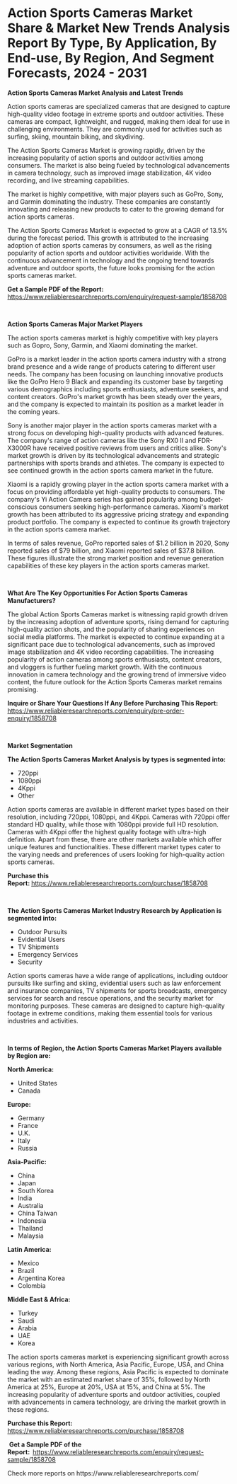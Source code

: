 <p><h1>Action Sports Cameras Market Share & Market New Trends Analysis Report By Type, By Application, By End-use, By Region, And Segment Forecasts, 2024 - 2031</h1></p><p><strong>Action Sports Cameras Market Analysis and Latest Trends</strong></p>
<p><p>Action sports cameras are specialized cameras that are designed to capture high-quality video footage in extreme sports and outdoor activities. These cameras are compact, lightweight, and rugged, making them ideal for use in challenging environments. They are commonly used for activities such as surfing, skiing, mountain biking, and skydiving.</p><p>The Action Sports Cameras Market is growing rapidly, driven by the increasing popularity of action sports and outdoor activities among consumers. The market is also being fueled by technological advancements in camera technology, such as improved image stabilization, 4K video recording, and live streaming capabilities.</p><p>The market is highly competitive, with major players such as GoPro, Sony, and Garmin dominating the industry. These companies are constantly innovating and releasing new products to cater to the growing demand for action sports cameras.</p><p>The Action Sports Cameras Market is expected to grow at a CAGR of 13.5% during the forecast period. This growth is attributed to the increasing adoption of action sports cameras by consumers, as well as the rising popularity of action sports and outdoor activities worldwide. With the continuous advancement in technology and the ongoing trend towards adventure and outdoor sports, the future looks promising for the action sports cameras market.</p></p>
<p><strong>Get a Sample PDF of the Report:&nbsp;</strong> <a href="https://www.reliableresearchreports.com/enquiry/request-sample/1858708">https://www.reliableresearchreports.com/enquiry/request-sample/1858708</a></p>
<p>&nbsp;</p>
<p><strong>Action Sports Cameras Major Market Players</strong></p>
<p><p>The action sports cameras market is highly competitive with key players such as Gopro, Sony, Garmin, and Xiaomi dominating the market. </p><p>GoPro is a market leader in the action sports camera industry with a strong brand presence and a wide range of products catering to different user needs. The company has been focusing on launching innovative products like the GoPro Hero 9 Black and expanding its customer base by targeting various demographics including sports enthusiasts, adventure seekers, and content creators. GoPro's market growth has been steady over the years, and the company is expected to maintain its position as a market leader in the coming years.</p><p>Sony is another major player in the action sports cameras market with a strong focus on developing high-quality products with advanced features. The company's range of action cameras like the Sony RX0 II and FDR-X3000R have received positive reviews from users and critics alike. Sony's market growth is driven by its technological advancements and strategic partnerships with sports brands and athletes. The company is expected to see continued growth in the action sports camera market in the future.</p><p>Xiaomi is a rapidly growing player in the action sports camera market with a focus on providing affordable yet high-quality products to consumers. The company's Yi Action Camera series has gained popularity among budget-conscious consumers seeking high-performance cameras. Xiaomi's market growth has been attributed to its aggressive pricing strategy and expanding product portfolio. The company is expected to continue its growth trajectory in the action sports camera market.</p><p>In terms of sales revenue, GoPro reported sales of $1.2 billion in 2020, Sony reported sales of $79 billion, and Xiaomi reported sales of $37.8 billion. These figures illustrate the strong market position and revenue generation capabilities of these key players in the action sports cameras market.</p></p>
<p>&nbsp;</p>
<p><strong>What Are The Key Opportunities For Action Sports Cameras Manufacturers?</strong></p>
<p><p>The global Action Sports Cameras market is witnessing rapid growth driven by the increasing adoption of adventure sports, rising demand for capturing high-quality action shots, and the popularity of sharing experiences on social media platforms. The market is expected to continue expanding at a significant pace due to technological advancements, such as improved image stabilization and 4K video recording capabilities. The increasing popularity of action cameras among sports enthusiasts, content creators, and vloggers is further fueling market growth. With the continuous innovation in camera technology and the growing trend of immersive video content, the future outlook for the Action Sports Cameras market remains promising.</p></p>
<p><strong>Inquire or Share Your Questions If Any Before Purchasing This Report:</strong> <a href="https://www.reliableresearchreports.com/enquiry/pre-order-enquiry/1858708">https://www.reliableresearchreports.com/enquiry/pre-order-enquiry/1858708</a></p>
<p>&nbsp;</p>
<p><strong>Market Segmentation</strong></p>
<p><strong>The Action Sports Cameras Market Analysis by types is segmented into:</strong></p>
<p><ul><li>720ppi</li><li>1080ppi</li><li>4Kppi</li><li>Other</li></ul></p>
<p><p>Action sports cameras are available in different market types based on their resolution, including 720ppi, 1080ppi, and 4Kppi. Cameras with 720ppi offer standard HD quality, while those with 1080ppi provide full HD resolution. Cameras with 4Kppi offer the highest quality footage with ultra-high definition. Apart from these, there are other markets available which offer unique features and functionalities. These different market types cater to the varying needs and preferences of users looking for high-quality action sports cameras.</p></p>
<p><strong>Purchase this Report:&nbsp;</strong><a href="https://www.reliableresearchreports.com/purchase/1858708">https://www.reliableresearchreports.com/purchase/1858708</a></p>
<p>&nbsp;</p>
<p><strong>The Action Sports Cameras Market Industry Research by Application is segmented into:</strong></p>
<p><ul><li>Outdoor Pursuits</li><li>Evidential Users</li><li>TV Shipments</li><li>Emergency Services</li><li>Security</li></ul></p>
<p><p>Action sports cameras have a wide range of applications, including outdoor pursuits like surfing and skiing, evidential users such as law enforcement and insurance companies, TV shipments for sports broadcasts, emergency services for search and rescue operations, and the security market for monitoring purposes. These cameras are designed to capture high-quality footage in extreme conditions, making them essential tools for various industries and activities.</p></p>
<p>&nbsp;</p>
<p><strong>In terms of Region, the Action Sports Cameras Market Players available by Region are:</strong></p>
<p>
    <p> <strong> North America: </strong>
        <ul>
            <li>United States</li>
            <li>Canada</li>
        </ul>
        </p> 
    <p> <strong> Europe: </strong>
        <ul>
            <li>Germany</li>
            <li>France</li>
            <li>U.K.</li>
            <li>Italy</li>
            <li>Russia</li>
        </ul>
        </p> 
    <p> <strong> Asia-Pacific: </strong>
        <ul>
            <li>China</li>
            <li>Japan</li>
            <li>South Korea</li>
            <li>India</li>
            <li>Australia</li>
            <li>China Taiwan</li>
            <li>Indonesia</li>
            <li>Thailand</li>
            <li>Malaysia</li>
        </ul>
        </p> 
    <p> <strong> Latin America: </strong>
        <ul>
            <li>Mexico</li>
            <li>Brazil</li>
            <li>Argentina Korea</li>
            <li>Colombia</li>
        </ul>
        </p> 
    <p> <strong> Middle East & Africa: </strong>
        <ul>
            <li>Turkey</li>
            <li>Saudi</li>
            <li>Arabia</li>
            <li>UAE</li>
            <li>Korea</li>
        </ul>
    </p>
    </p>
<p><p>The action sports cameras market is experiencing significant growth across various regions, with North America, Asia Pacific, Europe, USA, and China leading the way. Among these regions, Asia Pacific is expected to dominate the market with an estimated market share of 35%, followed by North America at 25%, Europe at 20%, USA at 15%, and China at 5%. The increasing popularity of adventure sports and outdoor activities, coupled with advancements in camera technology, are driving the market growth in these regions.</p></p>
<p><strong>Purchase this Report: </strong><a href="https://www.reliableresearchreports.com/purchase/1858708">https://www.reliableresearchreports.com/purchase/1858708</a></p>
<p>&nbsp;<strong>Get a Sample PDF of the Report:&nbsp;&nbsp;</strong><a href="https://www.reliableresearchreports.com/enquiry/request-sample/1858708">https://www.reliableresearchreports.com/enquiry/request-sample/1858708</a></p>
<p><strong></strong></p>
<p>Check more reports on https://www.reliableresearchreports.com/</p>